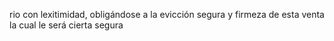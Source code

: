 rio con lexitimidad, obligándose a la evicción segura y firmeza de esta venta la cual le será cierta segura